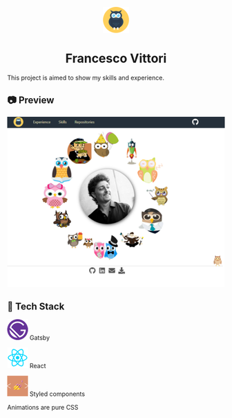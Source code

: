 <p align="center">
  <a href="https://www.francescovittori.com">
    <img alt="owl" src="./public/images/owlicon.svg" width="60" />
  </a>
</p>
<h1 align="center">
  Francesco Vittori
</h1>

This project is aimed to show my skills and experience.

## 📷 Preview
![Preview](./public/images/preview.PNG)

## 🚀 Tech Stack
![Gatsby](./public/icons/icon-48x48.png) Gatsby

![React](./public/icons/React-48x48.png) React

![StyledComp](./public/icons/StyledComp.png) Styled components

Animations are pure CSS

